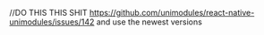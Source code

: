 //DO THIS THIS SHIT
https://github.com/unimodules/react-native-unimodules/issues/142
and use the newest versions
